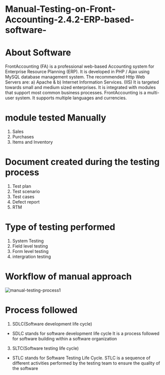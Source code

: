 # Manual-Testing-on-Front-Accounting-2.4.2-ERP-based-software-
# About Software
FrontAccounting (FA) is a professional web-based Accounting system for Enterprise Resource Planning (ERP). 
It is developed in PHP / Ajax using MySQL database management system.
The recommended Http Web Servers are: a) Apache & b) Internet Information Services. (IIS)
It is targeted towards small and medium sized enterprises. It is integrated with modules that support most common business processes.
FrontAccounting is a multi-user system. It supports multiple languages and currencies.

# module tested Manually
1. Sales
2. Purchases
3. Items and Inventory

# Document created during the testing process
1. Test plan
2. Test scenario
3. Test cases
4. Defect report
5. RTM

# Type of testing performed
1. System Testing
2. Field level testing
3. Form level testing
4. intergration testing

# Workflow of manual approach
![manual-testing-process1](https://github.com/saurabhsingh144/Manual-Testing-on-Front-Accounting-2.4.2-ERP-based-software-/assets/88964851/e30718d1-04a6-43fc-9e5e-e85db5f2e5dd)

# Process followed 

1. SDLC(Software development life cycle)
- SDLC stands for software development life cycle It is a process followed for software building within a software organization
  
3. SLTC(Software testing life cycle)
- STLC stands for Software Testing Life Cycle. STLC is a sequence of different activities performed by the testing team to ensure the quality of the software 
       



